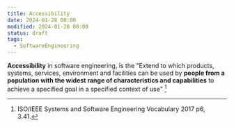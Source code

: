 ```yaml
---
title: Accessibility
date: 2024-01-28 00:00
modified: 2024-01-28 00:00
status: draft
tags:
  - SoftwareEngineering
---
```


**Accessibility** in software engineering, is the "Extend to which products, systems, services, environment and facilities can be used by **people from a population with the widest range of characteristics and capabilities** to achieve a specified goal in a specified context of use" [^1]

[^1]: ISO/IEEE Systems and Software Engineering Vocabulary 2017 p6, 3.41.